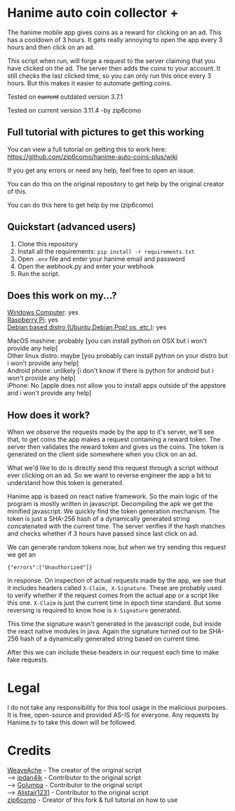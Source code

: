 # Hanime auto coin collector +
The hanime mobile app gives coins as a reward for clicking on an ad. This has a cooldown of 3 hours. It gets really annoying to open the app every 3 hours and then click on an ad. 

This script when run, will forge a request to the server claiming that you have clicked on the ad. The server then adds the coins to your account. It still checks the last clicked time, so you can only run this once every 3 hours. But this makes it easier to automate getting coins.

Tested on ~~current~~ outdated version 3.7.1

Tested on current version 3.11.4 -by zip6como

## Full tutorial with pictures to get this working
You can view a full tutorial on getting this to work here:
https://github.com/zip6como/hanime-auto-coins-plus/wiki

If you get any errors or need any help, feel free to open an issue.

You can do this on the original repository to get help by the original creator of this.

You can do this here to get help by me (zip6como)

## Quickstart (advanced users)
1. Clone this repository 
2. Install all the requirements:
`pip install -r requirements.txt`
3. Open `.env` file and enter your hanime email and password
4. Open the webhook.py and enter your webhook
5. Run the script.

## Does this work on my...?
[Windows Computer](https://github.com/zip6como/hanime-auto-coins-plus/wiki/Windows-Tutorial): yes <br>
[Raspberry Pi](https://github.com/zip6como/hanime-auto-coins-plus/wiki/Linux-Tutorial): yes <br>
[Debian based distro (Ubuntu,Debian,Pop! os, etc.)](https://github.com/zip6como/hanime-auto-coins-plus/wiki/Linux-Tutorial): yes <br>

MacOS mashine: probably [you can install python on OSX but i won't provide any help] <br>
Other linux distro: maybe [you probably can install python on your distro but i won't provide any help] <br>
Android phone: unlikely [i don't know if there is python for android but i won't provide any help] <br>
iPhone: No [apple does not allow you to install apps outside of the appstore and i won't provide any help] <br>

## How does it work?
When we observe the requests made by the app to it's server, we'll see that, to get coins the app makes a request containing a reward token. The server then validates the reward token and gives us the coins. The token is generated on the client side somewhere when you click on an ad.

What we'd like to do is directly send this request through a script without ever clicking on an ad. So we want to reverse engineer the app a bit to understand how this token is generated.

Hanime app is based on react native framework. So the main logic of the program is mostly written in javascript. Decompiling the apk we get the minified javascript. We quickly find the token generation mechanism. The token is just a SHA-256 hash of a dynamically generated string concatenated with the current time. The server verifies if the hash matches and checks whether if 3 hours have passed since last click on ad.

We can generate random tokens now, but when we try sending this request we get an 
```
{"errors":["Unauthorized"]}
```
in response. On inspection of actual requests made by the app, we see that it includes headers called `X-Claim, X-Signature`. These are probably used to verify whether if the request comes from the actual app or a script like this one. `X-Claim` is just the current time in epoch time standard. But some reversing is required to know how is `X-Signature` generated. 

This time the signature wasn't generated in the javascript code, but inside the react native modules in java. Again the signature turned out to be SHA-256 hash of a dynamically generated string based on current time. 

After this we can include these headers in our request each time to make fake requests.

# Legal
I do not take any responsibility for this tool usage in the malicious purposes. It is free, open-source and provided AS-IS for everyone.
Any requests by Hanime.tv to take this down will be followed.

# Credits
[WeaveAche](https://github.com/WeaveAche) - The creator of the original script <br> 
--> [ipdan4ik](https://github.com/ipdan4ik) - Contributor to the original script <br>
--> [Golumpa](https://github.com/Golumpa) - Contributor to the original script <br>
--> [Alistair1231](https://github.com/Alistair1231) - Contributor to the original script <br>
[zip6como](https://github.com/zip6como) - Creator of this fork & full tutorial on how to use
           
